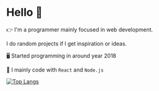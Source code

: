 # Hello 👋

👉 I'm a programmer mainly focused in web development.

I do random projects if I get inspiration or ideas.

🖥️ Started programming in around year 2018

💎 I mainly code with `React` and `Node.js`

[![Top Langs](https://github-readme-stats.vercel.app/api/top-langs/?username=leeviko&theme=transparent)](https://github.com/anuraghazra/github-readme-stats)
